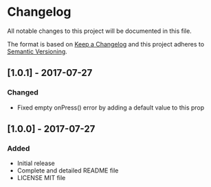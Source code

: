 # Changelog
All notable changes to this project will be documented in this file.

The format is based on [Keep a Changelog](http://keepachangelog.com/en/1.0.0/)
and this project adheres to [Semantic Versioning](http://semver.org/spec/v2.0.0.html).

## [1.0.1] - 2017-07-27
### Changed
- Fixed empty onPress() error by adding a default value to this prop

## [1.0.0] - 2017-07-27
### Added
- Initial release
- Complete and detailed README file
- LICENSE MIT file
